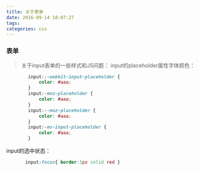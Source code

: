 ```yaml
---
title: 关于表单
date: 2016-09-14 18:07:27
tags:
categories: css
---
```


### 表单
> 关于input表单的一些样式和JS问题：
input的placeholder属性字体颜色：
```css
        input::-webkit-input-placeholder {
            color: #aaa;
        }
        input:-moz-placeholder {
            color: #aaa;
        }
        input::-moz-placeholder {
            color: #aaa;
        }
        input:-ms-input-placeholder {
            color: #aaa;
        }
```
input的选中状态：
```css
       input:focus{ border:1px solid red }
```